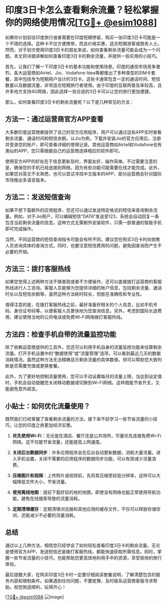 # 印度3日卡怎么查看剩余流量？轻松掌握你的网络使用情况[[TG💪+ @esim1088](https://t.me/s/esim1088)]

如果你计划前往印度旅行或者需要在印度短期停留，购买一张印度3日卡可能是一个不错的选择。这种卡不仅方便携带，而且价格实惠，适合短期游客或商务人士。然而，对于初次使用印度3日卡的朋友来说，如何查看剩余流量可能会成为一个问题。本文将详细讲解如何查看印度3日卡的剩余流量，并提供一些实用的小技巧。

首先，让我们了解一下印度3日卡的基本功能和使用场景。印度的通信市场竞争激烈，各大运营商如Airtel、Jio、Vodafone Idea等都推出了多种类型的SIM卡套餐，其中包括专为短期用户设计的3日卡。这些卡通常包含一定的通话时间、短信数量以及数据流量，非常适合短期旅行者使用。由于印度的互联网普及率较高，且许多地方支持4G网络，因此选择一张合适的3日卡可以让您的旅行更加便捷。

那么，如何查看印度3日卡的剩余流量呢？以下是几种常见的方法：

## 方法一：通过运营商官方APP查看

大多数印度运营商都提供了自己的官方应用程序，用户可以通过这些APP实时查看剩余流量、通话时间和短信余额。以Jio为例，下载并安装Jio的官方应用后，注册并登录您的账户，即可查看详细的使用记录。其他运营商如Airtel和Vodafone也有类似的APP，您只需根据自己的运营商选择相应的软件即可。

使用官方APP的好处在于信息更新及时，界面友好，操作简单。不过需要注意的是，确保您的手机已经连接到网络，因为有些功能可能需要在线才能完成。此外，如果您对英文不太熟悉，也可以尝试寻找中文版本的APP，部分运营商会针对国际市场推出多语言版本。

## 方法二：发送短信查询

如果不想下载额外的应用程序，您还可以通过发送特定格式的短信来查询剩余流量。例如，对于Jio用户，可以编辑短信“DATA”发送至123，系统会自动回复一条包含当前剩余流量的信息。这种方式无需额外安装软件，只需一部普通的智能手机即可完成操作。

当然，不同运营商的短信查询指令可能会有所不同，建议您在购买3日卡时向销售人员咨询具体的查询方式。同时，也要注意短信费用的问题，避免因查询而产生不必要的开销。

## 方法三：拨打客服热线

如果您觉得上述两种方法不够直观或者不方便操作，还可以直接拨打运营商的客服热线进行人工咨询。客服人员能够为您提供详细的账户信息，包括剩余流量、通话时长以及短信余额等。虽然这种方法耗时较长，但胜在准确性和专业性。

值得注意的是，在拨打客服热线之前，最好准备好相关的个人信息，比如手机号码、身份证号码等，以便客服人员更快地为您查询信息。另外，考虑到国际长途费用，建议使用当地的公共电话或免费Wi-Fi网络拨打客服热线。

## 方法四：检查手机自带的流量监控功能

除了依赖运营商提供的工具外，您还可以利用手机自身的流量监控功能来估算剩余流量。打开手机设置中的“数据使用”或“流量管理”选项，可以看到最近几天的数据消耗情况。虽然这种方法无法精确显示剩余流量的具体数值，但可以帮助您大致判断是否需要充值或更换套餐。

此外，为了更好地控制流量使用，您可以手动设置每月的流量上限，当达到设定值时，手机会自动提醒您关闭移动数据或切换到Wi-Fi网络。这样既能节省开支，又能避免意外超支。

## 小贴士：如何优化流量使用？

既然我们已经掌握了查看剩余流量的方法，接下来不妨学习一些节省流量的小技巧，让您的印度之旅更加经济实惠。

1. **优先使用Wi-Fi**：无论是在酒店、餐厅还是公共场所，尽量优先连接免费Wi-Fi网络。这不仅能节省流量，还能提高上网速度。
   
2. **关闭后台数据同步**：许多应用程序会在后台自动更新数据，消耗大量流量。进入手机设置，关闭不需要的应用程序的数据同步功能，可以有效减少流量浪费。

3. **压缩图片和视频**：上传照片或视频前，先将其压缩至较低分辨率，这样可以大幅降低文件大小，节省流量。

4. **使用离线地图**：提前下载好目的地的地图，即使没有网络也能正常使用导航功能，避免在线搜索导致的流量消耗。

5. **定期清理缓存**：定期清理浏览器和其他应用的缓存文件，不仅可以释放存储空间，还能减少不必要的流量消耗。

## 总结

通过以上几种方法，相信您已经学会了如何轻松查看印度3日卡的剩余流量。无论是使用官方APP、发送短信还是拨打客服热线，都能快速获取所需信息。同时，掌握一些节省流量的小技巧，也能帮助您更高效地利用手中的资源，享受愉快的旅行体验。

最后提醒大家，在购买印度3日卡时一定要仔细阅读套餐说明，了解清楚包含的服务内容和限制条件。如果遇到任何问题，不要犹豫，及时联系运营商客服寻求帮助。祝您旅途顺利，玩得开心！

[[TG💪+ @esim1088](https://t.me/s/esim1088) ![Image](https://i.postimg.cc/4NQfJmqS/Snipaste-2025-05-13-00-14-12.png)]